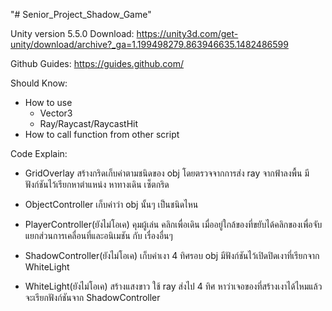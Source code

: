 "# Senior_Project_Shadow_Game" 

Unity version 5.5.0
Download: https://unity3d.com/get-unity/download/archive?_ga=1.199498279.863946635.1482486599

Github Guides: https://guides.github.com/

Should Know:
- How to use
  - Vector3
  - Ray/Raycast/RaycastHit
- How to call function from other script

Code Explain:
- GridOverlay
  สร้างกริดเก็บค่าตามชนิดของ obj โดยตรวจจากการส่ง ray จากฟ้าลงพื้น
  มีฟังก์ชันไว้เรียกหาตำแหน่ง หาทางเดิน เซ็ตกริด
  
- ObjectController
  เก็บค่าว่า obj นั้นๆ เป็นชนิดไหน
  
- PlayerController(ยังไม่โอเค)
  คุมผู้เล่น คลิกเพื่อเดิน เมื่ออยู่ใกล้ของที่ขยับได้คลิกของเพื่อจับ
  แยกส่วนการเคลื่อนที่และอนิเมชัน กับ เรื่องอื่นๆ
  
- ShadowController(ยังไม่โอเค)
  เก็บค่าเงา 4 ทิศรอบ obj มีฟังก์ชันไว้เปิดปิดเงาที่เรียกจาก WhiteLight
  
- WhiteLight(ยังไม่โอเค)
  สร้างแสงขาว ใช้ ray ส่งไป 4 ทิศ หาว่าเจอของที่สร้างเงาได้ไหมแล้วจะเรียกฟังก์ชันจาก ShadowController
  
